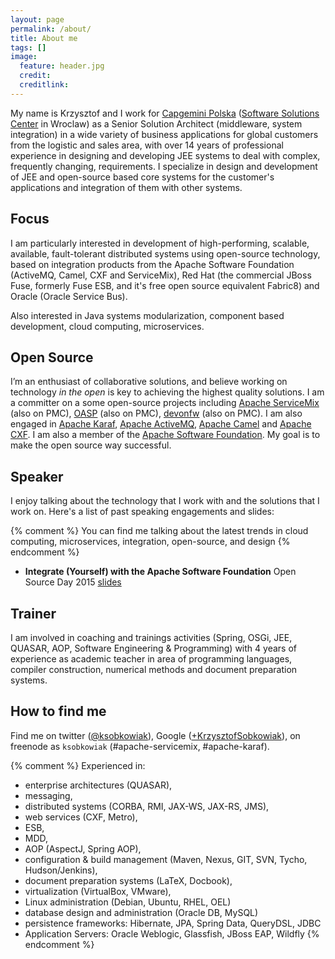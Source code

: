 ```yaml
---
layout: page
permalink: /about/
title: About me
tags: []
image:
  feature: header.jpg
  credit: 
  creditlink: 
---
```


My name is Krzysztof and I work for [Capgemini Polska](http://www.pl.capgemini.com/)  ([Software Solutions Center](http://www.capgeminisoftware.pl/) in Wroclaw) as a Senior Solution Architect (middleware, system integration) in a wide variety of business applications for global customers from the logistic and sales area, with over 14 years of professional experience in designing and developing JEE systems to deal with complex, frequently changing, requirements. I specialize in design and development of JEE and open-source based core systems for the customer's applications and integration of them with other systems. 

## Focus

I am particularly interested in development of high-performing, scalable, available, fault-tolerant distributed systems using open-source technology, based on integration products from the Apache Software Foundation (ActiveMQ, Camel, CXF and ServiceMix), Red Hat (the commercial JBoss Fuse, formerly Fuse ESB, and it's free open source equivalent Fabric8) and Oracle (Oracle Service Bus).

Also interested in Java systems modularization, component based development, cloud computing, microservices.

## Open Source

I’m an enthusiast of collaborative solutions, and believe working on technology _in the open_ is key to achieving the highest quality solutions. I am a committer on a some open-source projects including [Apache ServiceMix](http://servicemix.apache.org) (also on PMC), [OASP](http://oasp.io) (also on PMC), [devonfw](http://devonfw.github.io) (also on PMC). I am also engaged in [Apache Karaf](http://karaf.apache.org), [Apache ActiveMQ](http://activemq.apache.org), [Apache Camel](http://camel.apache.org) and [Apache CXF](http://cxf.apache.org). I am also a member of the [Apache Software Foundation](http://apache.org). My goal is to make the open source way successful.

## Speaker

I enjoy talking about the technology that I work with and the solutions that I work on. Here's a list of past speaking engagements and slides:

{% comment %} 
You can find me talking about the latest trends in  cloud computing, microservices, integration, open-source, and design
{% endcomment %} 

* **Integrate (Yourself) with the Apache Software Foundation** Open Source Day 2015 [slides](http://www.slideshare.net/ksobkowiak/integrate-yourself-with-the-apache-software-foundation-47366192)

## Trainer

I am involved in coaching and trainings activities (Spring, OSGi, JEE, QUASAR, AOP, Software Engineering & Programming) with 4 years of experience as academic teacher in area of programming languages, compiler construction, numerical methods and document preparation systems.

## How to find me

Find me on twitter ([@ksobkowiak](http://twitter.com/ksobkowiak)), Google ([+KrzysztofSobkowiak](https://plus.google.com/+KrzysztofSobkowiak/posts)), on freenode as `ksobkowiak` (#apache-servicemix, #apache-karaf).



{% comment %} 
Experienced in:

 * enterprise architectures (QUASAR),
 * messaging,
 * distributed systems (CORBA, RMI, JAX-WS, JAX-RS, JMS),
 * web services (CXF, Metro),
 * ESB,
 * MDD,
 * AOP (AspectJ, Spring AOP),
 * configuration & build management (Maven, Nexus, GIT, SVN, Tycho, Hudson/Jenkins),
 * document preparation systems (LaTeX, Docbook),
 * virtualization (VirtualBox, VMware),
 * Linux administration (Debian, Ubuntu, RHEL, OEL)
 * database design and administration (Oracle DB, MySQL)
 * persistence frameworks: Hibernate, JPA, Spring Data, QueryDSL, JDBC
 * Application Servers: Oracle Weblogic, Glassfish, JBoss EAP, Wildfly
{% endcomment %} 

